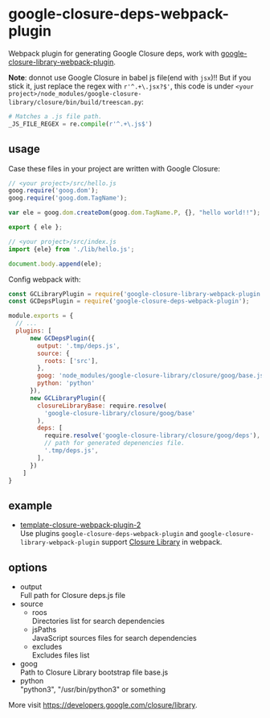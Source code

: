 # google-closure-deps-webpack-plugin
Webpack plugin for generating Google Closure deps, work with [google-closure-library-webpack-plugin](https://www.npmjs.com/package/google-closure-library-webpack-plugin).  

<b>Note</b>: donnot use Google Closure in babel js file(end with `jsx`)!! But if you stick it, just replace the regex with `r'^.+\.jsx?$'`, this code is under `<your project>/node_modules/google-closure-library/closure/bin/build/treescan.py`:  
```py
# Matches a .js file path.
_JS_FILE_REGEX = re.compile(r'^.+\.js$')
```

## usage
Case these files in your project are written with Google Closure:  
```js
// <your project>/src/hello.js
goog.require('goog.dom');
goog.require('goog.dom.TagName');

var ele = goog.dom.createDom(goog.dom.TagName.P, {}, "hello world!!");

export { ele };
```
```js
// <your project>/src/index.js
import {ele} from './lib/hello.js';

document.body.append(ele);

```

Config webpack with:
```js
const GCLibraryPlugin = require('google-closure-library-webpack-plugin');
const GCDepsPlugin = require('google-closure-deps-webpack-plugin');

module.exports = {
  // ...
  plugins: [
      new GCDepsPlugin({
        output: '.tmp/deps.js',
        source: {
          roots: ['src'],
        },
        goog: 'node_modules/google-closure-library/closure/goog/base.js',
        python: 'python'
      }),
      new GCLibraryPlugin({
        closureLibraryBase: require.resolve(
          'google-closure-library/closure/goog/base'
        ),
        deps: [
          require.resolve('google-closure-library/closure/goog/deps'),
          // path for generated depenencies file.
          '.tmp/deps.js',
        ],
      })
    ]
}
```


## example
- [template-closure-webpack-plugin-2](https://github.com/funte/template-closure-webpack-plugin-2)  
  Use plugins `google-closure-deps-webpack-plugin` and `google-closure-library-webpack-plugin` support [Closure Library](https://developers.google.com/closure/library) in webpack.  

## options
- output  
  Full path for Closure deps.js file  
- source  
  + roos  
    Directories list for search dependencies  
  + jsPaths  
    JavaScript sources files for search dependencies  
  + excludes  
    Excludes files list  
- goog  
  Path to Closure Library bootstrap file base.js  
- python  
  "python3", "/usr/bin/python3" or something  

More visit https://developers.google.com/closure/library.  